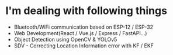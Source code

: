 # I'm dealing with following things
-   Bluetooth/WiFi communication based on ESP-12 / ESP-32
-   Web Development(React / Vue.js / Express / FastAPI...)
-   Object Detection using OpenCV & YOLOv5
-   SDV - Correcting Location Information error with KF / EKF

